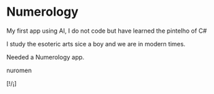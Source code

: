 # Numerology
My first app using AI, I do not code but have learned the pintelho of C#

I study the esoteric arts sice a boy and we are in modern times.

Needed a Numerology app.

nuromen

[!/¡]
